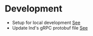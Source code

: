 # Development

- Setup for local development [See](./development/SETUP.md)
- Update lnd's gRPC protobuf file [See](./development/guides/UPDATE_PROTO.md)
